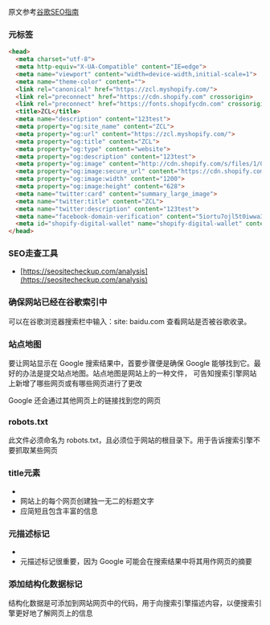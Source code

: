 原文参考[谷歌SEO指南](https://developers.google.com/search/docs/beginner/seo-starter-guide)
### 元标签
```html
<head>
  <meta charset="utf-8">
  <meta http-equiv="X-UA-Compatible" content="IE=edge">
  <meta name="viewport" content="width=device-width,initial-scale=1">
  <meta name="theme-color" content="">
  <link rel="canonical" href="https://zcl.myshopify.com/">
  <link rel="preconnect" href="https://cdn.shopify.com" crossorigin>
  <link rel="preconnect" href="https://fonts.shopifycdn.com" crossorigin>
  <title>ZCL</title>
  <meta name="description" content="123test">
  <meta property="og:site_name" content="ZCL">
  <meta property="og:url" content="https://zcl.myshopify.com/">
  <meta property="og:title" content="ZCL">
  <meta property="og:type" content="website">
  <meta property="og:description" content="123test">
  <meta property="og:image" content="http://cdn.shopify.com/s/files/1/0557/1041/7070/files/a-bridge-sitting-in-thick-pink-and-purple-fog.jpg?v=1634545667">
  <meta property="og:image:secure_url" content="https://cdn.shopify.com/s/files/1/0557/1041/7070/files/a-bridge-sitting-in-thick-pink-and-purple-fog.jpg?v=1634545667">
  <meta property="og:image:width" content="1200">
  <meta property="og:image:height" content="628">
  <meta name="twitter:card" content="summary_large_image">
  <meta name="twitter:title" content="ZCL">
  <meta name="twitter:description" content="123test">
  <meta name="facebook-domain-verification" content="5iortu7ojl5t0iwwa3q2ukpovwv47k">
  <meta id="shopify-digital-wallet" name="shopify-digital-wallet" content="/55710417070/digital_wallets/dialog">
</head>
```

### SEO走查工具
- [https://seositecheckup.com/analysis](https://seositecheckup.com/analysis)


### 确保网站已经在谷歌索引中
可以在谷歌浏览器搜索栏中输入：site: baidu.com 查看网站是否被谷歌收录。

### 站点地图
要让网站显示在 Google 搜索结果中，首要步骤便是确保 Google 能够找到它。最好的办法是提交站点地图。站点地图是网站上的一种文件，
可告知搜索引擎网站上新增了哪些网页或有哪些网页进行了更改

Google 还会通过其他网页上的链接找到您的网页

### robots.txt
此文件必须命名为 robots.txt，且必须位于网站的根目录下。用于告诉搜索引擎不要抓取某些网页

### title元素
- <title>1111</title>
- 网站上的每个网页创建独一无二的标题文字
- 应简短且包含丰富的信息

### 元描述标记
- <meta name="description" content="this is a desc">
- 元描述标记很重要，因为 Google 可能会在搜索结果中将其用作网页的摘要


### 添加结构化数据标记
结构化数据是可添加到网站网页中的代码，用于向搜索引擎描述内容，以便搜索引擎更好地了解网页上的信息
